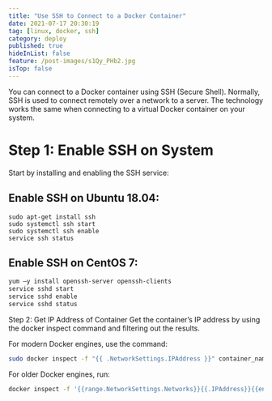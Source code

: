 ```yaml
---
title: "Use SSH to Connect to a Docker Container"
date: 2021-07-17 20:30:19
tag: [linux, docker, ssh]
category: deploy
published: true
hideInList: false
feature: /post-images/s1Qy_PHb2.jpg
isTop: false
---
```


You can connect to a Docker container using SSH (Secure Shell). Normally, SSH is used to connect remotely over a network to a server. The technology works the same when connecting to a virtual Docker container on your system.

# Step 1: Enable SSH on System

Start by installing and enabling the SSH service:

## Enable SSH on Ubuntu 18.04:

```
sudo apt-get install ssh
sudo systemctl ssh start
sudo systemctl ssh enable
service ssh status
```

## Enable SSH on CentOS 7:

```bash
yum –y install openssh-server openssh-clients
service sshd start
service sshd enable
service sshd status
```

Step 2: Get IP Address of Container
Get the container’s IP address by using the docker inspect command and filtering out the results.

For modern Docker engines, use the command:

```bash
sudo docker inspect -f "{{ .NetworkSettings.IPAddress }}" container_name
```

For older Docker engines, run:

```bash
docker inspect -f '{{range.NetworkSettings.Networks}}{{.IPAddress}}{{end}}' container_name
```
